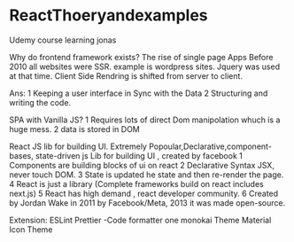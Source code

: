 # ReactThoeryandexamples
Udemy course learning jonas

Why do frontend framework exists?
The rise of single page Apps
Before 2010 all websites were SSR.
example is wordpress sites.
Jquery was used at that time.
Client Side Rendring is shifted from server to client.

Ans: 
1 Keeping a user interface in Sync with the Data
2 Structuring and writing the code.

 SPA with Vanilla JS?
1 Requires lots of direct Dom manipolation whuch is a huge mess.
2 data is stored in DOM 

React
JS lib for building UI.
Extremely Popoular,Declarative,component-bases, state-driven js Lib for building UI , created by facebook
 1 Components are building blocks of ui on react
 2 Declarative Syntax JSX, never touch DOM.
 3 State is updated he state and then re-render the page.
 4 React is just a library (Complete frameworks build on react includes next.js)
 5 React has high demand , react developer community.
 6 Created by Jordan Wake in 2011 by Facebook/Meta, 2013 it was made open-source.


Extension:
ESLint
Prettier -Code formatter
one monokai Theme
Material Icon Theme



 

